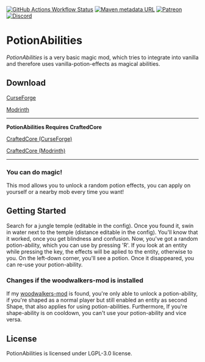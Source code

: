 [![GitHub Actions Workflow Status](https://img.shields.io/github/actions/workflow/status/ToCraft/potionabilities/push_build_and_release.yml?style=for-the-badge)](https://github.com/ToCraft/potionabilities/actions/workflows/push_build_and_release.yml)
[![Maven metadata URL](https://img.shields.io/maven-metadata/v?metadataUrl=https%3A%2F%2Fmaven.tocraft.dev%2Fpublic%2Fdev%2Ftocraft%2Fycdm%2Fmaven-metadata.xml&versionPrefix=1.20.2&style=for-the-badge&label=PotionAbilities)](https://maven.tocraft.dev/#/public/dev/tocraft/ycdm)
[![Patreon](https://img.shields.io/badge/Patreon-F96854?style=for-the-badge&logo=patreon&logoColor=white)](https://patreon.com/ToCraft)
[![Discord](https://img.shields.io/discord/1183373613508857906?style=for-the-badge&label=Discord)](https://discord.gg/Y3KqxWDUYy)

# PotionAbilities

*PotionAbilities* is a very basic magic mod, which tries to integrate into vanilla and therefore uses
vanilla-potion-effects as magical abilities.

## Download

[CurseForge](https://curseforge.com/minecraft/mc-mods/ycdm)

[Modrinth](https://modrinth.com/mod/ycdm)

---

**PotionAbilities Requires CraftedCore**

[CraftedCore (CurseForge)](https://www.curseforge.com/minecraft/mc-mods/crafted-core)

[CraftedCore (Modrinth)](https://modrinth.com/mod/crafted-core)

---

### You can do magic!

This mod allows you to unlock a random potion effects, you can apply on yourself or a nearby mob every time you want!

## Getting Started

Search for a jungle temple (editable in the config). Once you found it, swin in water next to the temple (distance
editable in the config).
You'll know that it worked, once you get blindness and confusion.
Now, you've got a random potion-ability, which you can use by pressing 'R'.
If you look at an entity while pressing the key, the effects will be aplied to the entity, otherwise to you.
On the left-down corner, you'll see a potion. Once it disappeared, you can re-use your potion-ability.

### Changes if the woodwalkers-mod is installed

If my [woodwalkers-mod](https://www.curseforge.com/minecraft/mc-mods/woodwalkers) is found, you're only able to unlock a
potion-ability, if you're shaped as a normal player but still enabled an entity as second Shape, that also applies for
using potion-abilities. Furthermore, If you're shape-ability is on cooldown, you can't use your potion-ability and vice
versa.

## License

PotionAbilities is licensed under LGPL-3.0 license. 
